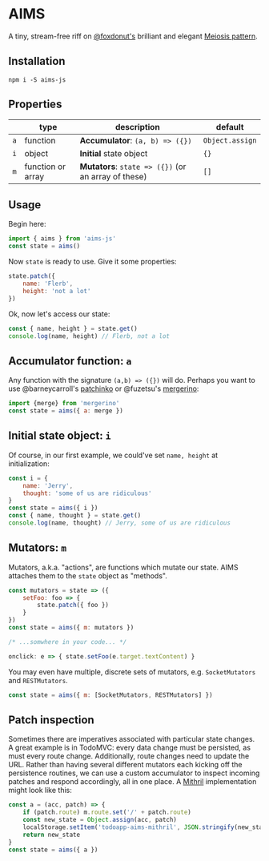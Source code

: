 # AIMS
A tiny, stream-free riff on [@foxdonut's](https://github.com/foxdonut) 
brilliant and elegant [Meiosis pattern](https://meiosis.js.org). 

## Installation
`npm i -S aims-js`

## Properties
|  | type                | description                                 | default         |
|------|---------------------|---------------------------------------------|-----------------|
| `a`  | function            | **Accumulator**: `(a, b) => ({})` | `Object.assign` |
| `i`  | object              | **Initial** state object                    | `{}`            |
| `m`  | function or array   | **Mutators**: `state => ({})` (or an array of these) | `[]`            |

## Usage

Begin here:

```js
import { aims } from 'aims-js'
const state = aims()
```

Now `state` is ready to use. Give it some properties:

```js
state.patch({ 
    name: 'Flerb', 
    height: 'not a lot' 
})
```

Ok, now let's access our state:

```js
const { name, height } = state.get()
console.log(name, height) // Flerb, not a lot
```

## Accumulator function: `a`
Any function with the signature `(a,b) => ({})` will do. Perhaps you want to 
use @barneycarroll's [patchinko](https://github.com/barneycarroll/patchinko) or 
@fuzetsu's [mergerino](https://github.com/fuzetsu/mergerino):

```js
import {merge} from 'mergerino'
const state = aims({ a: merge })
```

## Initial state object: `i`

Of course, in our first example, we could've set `name, height` at initialization:

```js
const i = {
    name: 'Jerry',
    thought: 'some of us are ridiculous'
}
const state = aims({ i })
const { name, thought } = state.get()
console.log(name, thought) // Jerry, some of us are ridiculous
```

## Mutators: `m`

Mutators, a.k.a. "actions", are functions which mutate our state. 
AIMS attaches them to the `state` object as "methods".

```js
const mutators = state => ({
    setFoo: foo => {
        state.patch({ foo })
    }
})
const state = aims({ m: mutators })

/* ...somwhere in your code... */

onclick: e => { state.setFoo(e.target.textContent) }
```
You may even have multiple, discrete sets of mutators, e.g.
`SocketMutators` and `RESTMutators`.  
```js
const state = aims({ m: [SocketMutators, RESTMutators] })
```

## Patch inspection

Sometimes there are imperatives associated with particular state changes. A 
great example is in TodoMVC: every data change must be persisted, as must 
every route change. Additionally, route changes need to update the URL. 
Rather than having several different mutators each kicking off the persistence 
routines, we can use a custom accumulator to inspect incoming patches and 
respond accordingly, all in one place. A [Mithril](https://mithril.js.org) 
implementation might look like this: 

```js
const a = (acc, patch) => {
    if (patch.route) m.route.set('/' + patch.route)
    const new_state = Object.assign(acc, patch)
    localStorage.setItem('todoapp-aims-mithril', JSON.stringify(new_state))
    return new_state
}
const state = aims({ a })
```
